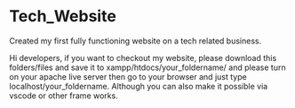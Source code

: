 # Tech_Website
Created my first fully functioning website on a tech related business.

Hi developers, if you want to checkout my website, please download this folders/files and save it to xampp/htdocs/your_foldername/ and please turn on your apache live server then go to your browser and just type localhost/your_foldername.
Although you can also make it possible via vscode or other frame works.
